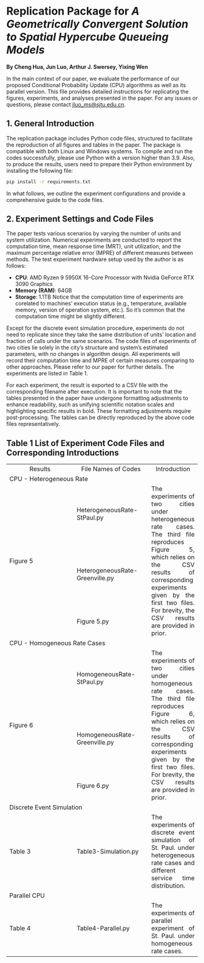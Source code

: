 # Replication Package for *A Geometrically Convergent Solution to Spatial Hypercube Queueing Models*
**By Cheng Hua, Jun Luo, Arthur J. Swersey, Yixing Wen**  

In the main context of our paper, we evaluate the performance of our proposed Conditional Probability Update (CPU) algorithms as well as its parallel version. This file provides detailed instructions for replicating the figures, experiments, and analyses presented in the paper. For any issues or questions, please contact jluo_ms@sjtu.edu.cn.

## 1. General Introduction  
The replication package includes Python code files, structured to facilitate the reproduction of all figures and tables in the paper. The package is compatible with both Linux and Windows systems. To compile and run the codes successfully, please use Python with a version higher than 3.9. Also, to produce the results, users need to prepare their Python environment by installing the following file:  
```bash
pip install -r requirements.txt
```
In what follows, we outline the experiment configurations and provide a comprehensive guide to the code files.

## 2. Experiment Settings and Code Files  
The paper tests various scenarios by varying the number of units and system utilization. Numerical experiments are conducted to report the computation time, mean response time (MRT), unit utilization, and the maximum percentage relative error (MPRE) of different measures between methods. The test experiment hardware setup used by the author is as follows:
-	**CPU**: AMD Ryzen 9 5950X 16-Core Processor with Nvidia GeForce RTX 3090 Graphics
-	**Memory (RAM)**: 64GB
-	**Storage**: 1.1TB
Notice that the computation time of experiments are corelated to machines’ execution status (e.g., temperature, available memory, version of operation system, etc.). So it’s common that the computation time might be slightly different.

Except for the discrete event simulation procedure, experiments do not need to replicate since they take the same distribution of units’ location and fraction of calls under the same scenarios. The code files of experiments of two cities lie solely in the city’s structure and system’s estimated parameters, with no changes in algorithm design. All experiments will record their computation time and MPRE of certain measures comparing to other approaches. Please refer to our paper for further details.  The experiments are listed in Table 1.

For each experiment, the result is exported to a CSV file with the corresponding filename after execution. It is important to note that the tables presented in the paper have undergone formatting adjustments to enhance readability, such as unifying scientific notation scales and highlighting specific results in bold. These formatting adjustments require post-processing. The tables can be directly reproduced by the above code files representatively. 


## Table 1 List of Experiment Code Files and Corresponding Introductions
<table style="width: 100%; table-layout: fixed;margin: 0 auto;">
    <colgroup>
    <col style="width: 40%;">
    <col style="width: 40%;">
    <col style="width: 20%;">
</colgroup>
    <tr>
        <td style="text-align: center"> Results </td>
        <td style="text-align: center"> File Names of Codes </td>
        <td style="text-align: center; vertical-align: middle"> Introduction </td>
    </tr>
    <tr>
        <td colspan="3">CPU - Heterogeneous Rate</td>
    </tr>
    <tr>
      <td rowspan="3">Figure 5</td>
      <td>HeterogeneousRate- StPaul.py</td>
      <td rowspan="3" style="text-align: justify; vertical-align: top; word-wrap: break-word">The experiments of two cities under heterogeneous rate cases.  The third file reproduces Figure 5, which relies on the CSV results of corresponding experiments given by the first two files. For brevity, the CSV results are provided in prior. </td>
    </tr>
    <tr>
      <td>HeterogeneousRate-Greenville.py</td>
    </tr>
    <tr>
      <td>Figure 5.py</td>
    </tr>
     <tr>
        <td colspan="3">CPU - Homogeneous Rate Cases</td>
    </tr>
    <tr>
      <td rowspan="3">Figure 6</td>
      <td>HomogeneousRate- StPaul.py</td>
      <td rowspan="3" style="text-align: justify; vertical-align: top; word-wrap: break-word">The experiments of two cities under homogeneous rate cases.  The third file reproduces Figure 6, which relies on the CSV results of corresponding experiments given by the first two files. For brevity, the CSV results are provided in prior. </td>
    </tr>
    <tr>
      <td>HomogeneousRate-Greenville.py</td>
    </tr>
    <tr>
      <td>Figure 6.py</td>
    </tr>
    <tr>
        <td colspan="3">Discrete Event Simulation</td>
    </tr>
    <tr>
        <td>Table 3</td>
        <td>Table3-Simulation.py</td>
        <td style="text-align: justify; vertical-align: top; word-wrap: break-word">The experiments of discrete event simulation of St. Paul. under heterogeneous rate cases and different service time distribution.</td>
    </tr>
    <tr>
        <td colspan="3">Parallel CPU</td>
    </tr>
    <tr>
        <td>Table 4</td>
        <td>Table4-Parallel.py</td>
        <td style="text-align: justify; vertical-align: top; word-wrap: break-word">The experiments of parallel experiment of St. Paul. under homogeneous rate cases.</td>
    </tr>
</table>
